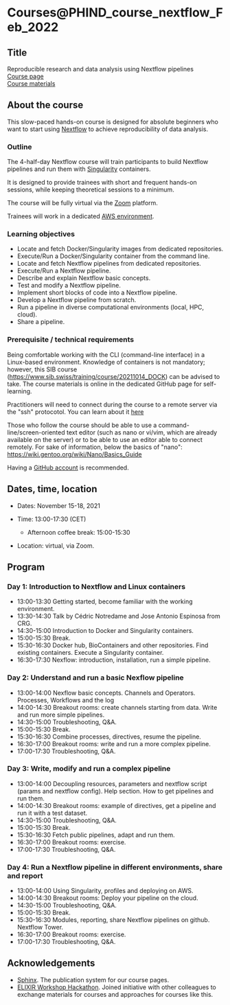 # Courses@PHIND_course_nextflow_Feb_2022

## Title

Reproducible research and data analysis using Nextflow pipelines
<br>
[Course page](https://phindaccess.org/index.php/services-page/upcoming-events/88-linux-containers-nextflow-for-reproducible-research-and-open-science-february-7th-11th-2022)
<br>
[Course materials](https://biocorecrg.github.io/PHIND_course_nextflow_Feb_2022/docs/)


## About the course

This slow-paced hands-on course is designed for absolute beginners who want to start using [Nextflow](https://www.nextflow.io) to achieve reproducibility of data analysis. 

### Outline

The 4-half-day Nextflow course will train participants to build Nextflow pipelines and run them with [Singularity](https://sylabs.io/singularity/)  containers.

It is designed to provide trainees with short and frequent hands-on sessions, while keeping theoretical sessions to a minimum.

The course will be fully virtual via the [Zoom](https://zoom.us/) platform.

Trainees will work in a dedicated [AWS environment](https://en.wikipedia.org/wiki/AWS).


### Learning objectives

* Locate and fetch Docker/Singularity images from dedicated repositories.
* Execute/Run a Docker/Singularity container from the command line.
* Locate and fetch Nextflow pipelines from dedicated repositories.
* Execute/Run a Nextflow pipeline.
* Describe and explain Nextflow basic concepts.
* Test and modify a Nextflow pipeline.
* Implement short blocks of code into a Nextflow pipeline.
* Develop a Nextflow pipeline from scratch.
* Run a pipeline in diverse computational environments (local, HPC, cloud).
* Share a pipeline.

### Prerequisite / technical requirements

Being comfortable working with the CLI (command-line interface) in a Linux-based environment.
Knowledge of containers is not mandatory; however, this SIB course (https://www.sib.swiss/training/course/20211014_DOCK) can be advised to take. The course materials is online in the dedicated GitHub page for self-learning.

Practitioners will need to connect during the course to a remote server via the "ssh" protocotol. You can learn about it [here](https://www.hostinger.com/tutorials/ssh-tutorial-how-does-ssh-work)

Those who follow the course should be able to use a command-line/screen-oriented text editor (such as nano or vi/vim, which are already available on the server) or to be able to use an editor able to connect remotely. For sake of information, below the basics of "nano":
https://wiki.gentoo.org/wiki/Nano/Basics_Guide

Having a [GitHub account](https://github.com/join) is recommended. 

## Dates, time, location

* Dates: November 15-18, 2021

* Time: 13:00-17:30 (CET)
  * Afternoon coffee break: 15:00-15:30

* Location: virtual, via Zoom.

## Program

### Day 1: Introduction to Nextflow and Linux containers

* 13:00-13:30 Getting started, become familiar with the working environment.
* 13:30-14:30 Talk by Cédric Notredame and Jose Antonio Espinosa from CRG.
* 14:30-15:00 Introduction to Docker and Singularity containers.
* 15:00-15:30 Break.
* 15:30-16:30 Docker hub, BioContainers and other repositories. Find existing containers. Execute a Singularity container. 
* 16:30-17:30 Nexflow: introduction, installation, run a simple pipeline. 


### Day 2: Understand and run a basic Nexflow pipeline

* 13:00-14:00 Nexflow basic concepts. Channels and Operators. Processes, Workflows and the log
* 14:00-14:30 Breakout rooms: create channels starting from data. Write and run more simple pipelines.
* 14:30-15:00 Troubleshooting, Q&A.
* 15:00-15:30 Break.
* 15:30-16:30 Combine processes, directives, resume the pipeline.
* 16:30-17:00 Breakout rooms: write and run a more complex pipeline.
* 17:00-17:30 Troubleshooting, Q&A.  

### Day 3: Write, modify and run a complex pipeline 

* 13:00-14:00 Decoupling resources, parameters and nextflow script (params and nextflow config). Help section. How to get pipelines and run them.
* 14:00-14:30 Breakout rooms: example of directives, get a pipeline and run it with a test dataset.
* 14:30-15:00 Troubleshooting, Q&A.
* 15:00-15:30 Break.
* 15:30-16:30 Fetch public pipelines, adapt and run them. 
* 16:30-17:00 Breakout rooms: exercise.
* 17:00-17:30 Troubleshooting, Q&A. 

### Day 4: Run a Nextflow pipeline in different environments, share and report

* 13:00-14:00 Using Singularity, profiles and deploying on AWS. 
* 14:00-14:30 Breakout rooms: Deploy your pipeline on the cloud. 
* 14:30-15:00 Troubleshooting, Q&A.
* 15:00-15:30 Break.
* 15:30-16:30 Modules, reporting, share Nextflow pipelines on github. Nextflow Tower.
* 16:30-17:00 Breakout rooms: exercise. 
* 17:00-17:30 Troubleshooting, Q&A.  



## Acknowledgements

* [Sphinx](https://www.sphinx-doc.org/). The publication system for our course pages.
* [ELIXIR Workshop Hackathon](https://github.com/vibbits/containers-workflow-hackathon). Joined initiative with other colleagues to exchange materials for courses and approaches for courses like this.
